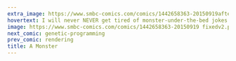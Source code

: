 ```yaml
---
extra_image: https://www.smbc-comics.com/comics/1442658363-20150919after.png
hovertext: I will never NEVER get tired of monster-under-the-bed jokes.
image: https://www.smbc-comics.com/comics/1442658363-20150919 fixedv2.png
next_comic: genetic-programming
prev_comic: rendering
title: A Monster
---
```



